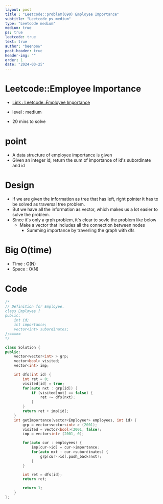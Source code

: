 ```yaml
---
layout: post
title : "Leetcode::problem(690) Employee Importance"
subtitle: "Leetcode ps medium"
type: "Leetcode medium"
medium: true
ps: true
leetcode: true
text: true
author: "beenpow"
post-header: true
header-img: ""
order: 1
date: "2024-03-25"
---
```


# Leetcode::Employee Importance
- [Link : Leetcode::Employee Importance](https://leetcode.com/problems/employee-importance/)

- level : medium
- 20 mins to solve

# point
- A data structure of employee importance is given
- Given an integer id, return the sum of importance of id's subordinate and id

# Design
- If we are given the information as tree that has left, right pointer it has to be solved as traversal tree problem.
- But we have all the information as vector, which makes us a lot easier to solve the problem.
- Since it's only a grph problem, it's clear to sovle the problem like below
  - Make a vector that includes all the connection between nodes
	- Summing importance by traverling the graph with dfs

# Big O(time)
- TIme : O(N)
- Space : O(N)

# Code

```cpp
/*
// Definition for Employee.
class Employee {
public:
    int id;
    int importance;
    vector<int> subordinates;
};===≠≠
*/

class Solution {
public:
    vector<vector<int> > grp;
    vector<bool> visited;
    vector<int> imp;

    int dfs(int id) {
        int ret = 0;
        visited[id] = true;
        for(auto nxt : grp[id]) {
            if (visited[nxt] == false) {
                ret += dfs(nxt);
            }
        }
        return ret + imp[id];
    }
    int getImportance(vector<Employee*> employees, int id) {
        grp = vector<vector<int> > (2001);
        visited = vector<bool>(2001, false);
        imp = vector<int> (2001, 0);

        for(auto cur : employees) {
            imp[cur->id] = cur->importance;
            for(auto nxt : cur->subordinates) {
                grp[cur->id].push_back(nxt);
            }
        }

        int ret = dfs(id);
        return ret;

        return 1;
    }
};
```
